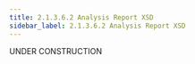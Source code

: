 ```yaml
---
title: 2.1.3.6.2 Analysis Report XSD
sidebar_label: 2.1.3.6.2 Analysis Report XSD
---
```

UNDER CONSTRUCTION